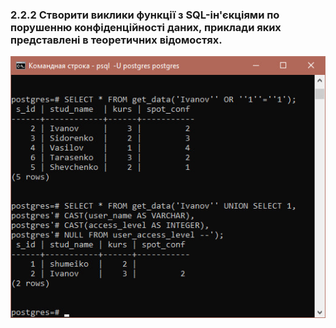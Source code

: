 ### 2.2.2 Створити виклики функції з SQL-ін'єкціями по порушенню конфіденційності даних, приклади яких представлені в теоретичних відомостях.

![task1_2](screenshots/task1_2.jpg)
